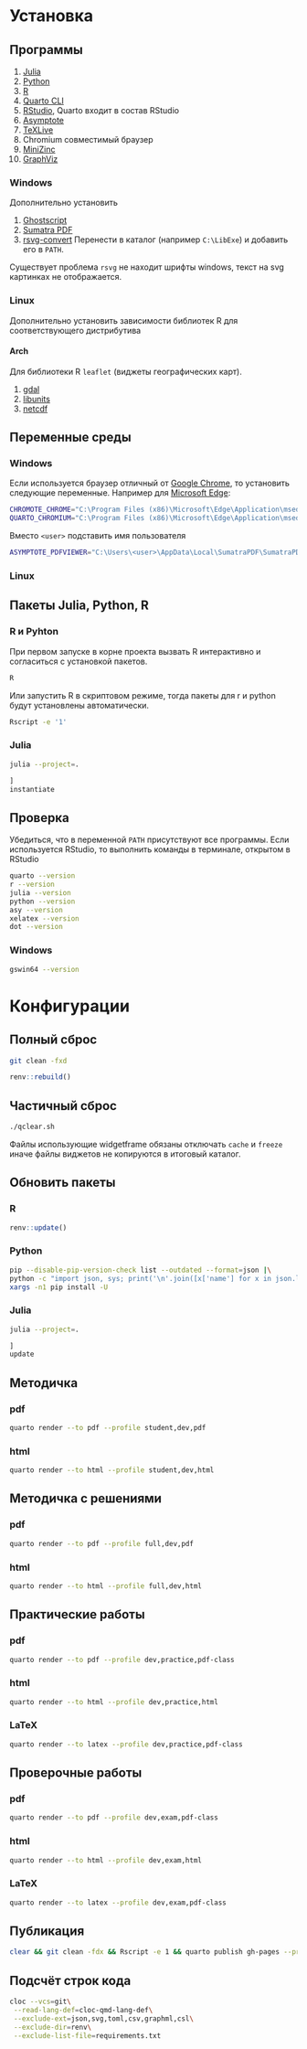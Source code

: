# Установка

## Программы

1.  [Julia](https://julialang.org/downloads/)
2.  [Python](https://www.python.org/downloads/)
3.  [R](https://cloud.r-project.org/)
4.  [Quarto CLI](https://quarto.org/docs/get-started/)
5.  [RStudio](https://posit.co/download/rstudio-desktop/), Quarto входит в состав RStudio
6.  [Asymptote](https://asymptote.sourceforge.io/doc/Installation.html)
7.  [TeXLive](https://www.tug.org/texlive/)
8.  Сhromium совместимый браузер
9.  [MiniZinc](https://www.minizinc.org/downloads/)
10. [GraphViz](https://graphviz.org/download/)

### Windows

Дополнительно установить

1.  [Ghostscript](https://www.ghostscript.com/releases/gsdnld.html)
2.  [Sumatra PDF](https://www.sumatrapdfreader.org/download-free-pdf-viewer)
3.  [rsvg-convert](https://sourceforge.net/projects/tumagcc/files/converters/rsvg-convert.exe/download) Перенести в каталог (например `С:\LibExe`) и добавить его в `PATH`.

Существует проблема `rsvg` не находит шрифты windows, текст на svg картинках не отображается.

### Linux

Дополнительно установить зависимости библиотек R для соответствующего дистрибутива

#### Arch

Для библиотеки R `leaflet` (виджеты географических карт).

1.  [gdal](https://archlinux.org/packages/extra/x86_64/gdal/)
2.  [libunits](https://aur.archlinux.org/packages/udunits)
3.  [netcdf](https://archlinux.org/packages/extra/x86_64/netcdf/)

## Переменные среды

### Windows

Если используется браузер отличный от [Google Chrome](https://www.google.com/intl/ru/chrome/), то установить следующие переменные. Например для [Microsoft Edge](https://www.microsoft.com/ru-ru/edge):

``` bash
CHROMOTE_CHROME="C:\Program Files (x86)\Microsoft\Edge\Application\msedge.exe"
QUARTO_CHROMIUM="C:\Program Files (x86)\Microsoft\Edge\Application\msedge.exe"
```

Вместо `<user>` подставить имя пользователя

``` bash
ASYMPTOTE_PDFVIEWER="C:\Users\<user>\AppData\Local\SumatraPDF\SumatraPDF.exe"
```

### Linux

## Пакеты Julia, Python, R

### R и Pyhton

При первом запуске в корне проекта вызвать R интерактивно и согласиться с установкой пакетов.

``` bash
R
```

Или запустить R в скриптовом режиме, тогда пакеты для r и python будут установлены автоматически.

``` bash
Rscript -e '1'
```

### Julia

``` bash
julia --project=.
```

``` julia
]
instantiate
```

## Проверка

Убедиться, что в переменной `PATH` присутствуют все программы. Если используется RStudio, то выполнить команды в терминале, открытом в RStudio

``` bash
quarto --version
r --version
julia --version
python --version
asy --version
xelatex --version
dot --version
```

### Windows

``` bash
gswin64 --version
```

# Конфигурации

## Полный сброс

``` bash
git clean -fxd
```

``` r
renv::rebuild()
```

## Частичный сброс

``` bash
./qclear.sh
```

Файлы использующие widgetframe обязаны отключать `cache` и `freeze` иначе файлы виджетов не копируются в итоговый каталог.

## Обновить пакеты

### R

``` r
renv::update()
```

### Python

``` bash
pip --disable-pip-version-check list --outdated --format=json |\
python -c "import json, sys; print('\n'.join([x['name'] for x in json.load(sys.stdin)]))" |\
xargs -n1 pip install -U
```

### Julia

``` bash
julia --project=.
```

``` julia
]
update
```

## Методичка

### pdf

``` bash
quarto render --to pdf --profile student,dev,pdf
```

### html

``` bash
quarto render --to html --profile student,dev,html
```

## Методичка с решениями

### pdf

``` bash
quarto render --to pdf --profile full,dev,pdf
```

### html

``` bash
quarto render --to html --profile full,dev,html
```

## Практические работы

### pdf

``` bash
quarto render --to pdf --profile dev,practice,pdf-class
```

### html

``` bash
quarto render --to html --profile dev,practice,html
```

### LaTeX

``` bash
quarto render --to latex --profile dev,practice,pdf-class
```

## Проверочные работы

### pdf

``` bash
quarto render --to pdf --profile dev,exam,pdf-class
```

### html

``` bash
quarto render --to html --profile dev,exam,html
```

### LaTeX

``` bash
quarto render --to latex --profile dev,exam,pdf-class
```

## Публикация

``` bash
clear && git clean -fdx && Rscript -e 1 && quarto publish gh-pages --profile student,prod,html
```

## Подсчёт строк кода

``` bash
cloc --vcs=git\
 --read-lang-def=cloc-qmd-lang-def\
 --exclude-ext=json,svg,toml,csv,graphml,csl\
 --exclude-dir=renv\
 --exclude-list-file=requirements.txt
```
